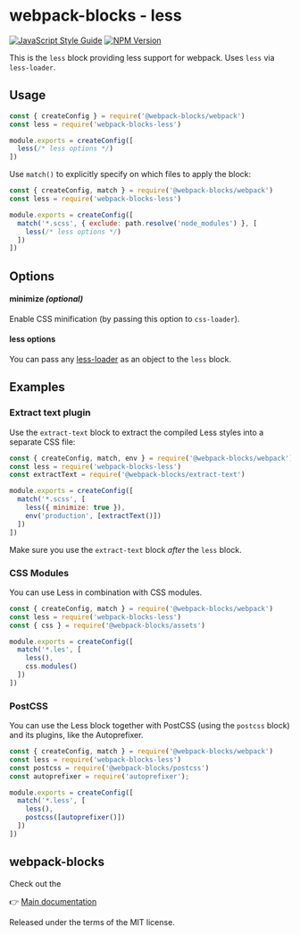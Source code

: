 # webpack-blocks - less

[![JavaScript Style Guide](https://img.shields.io/badge/code%20style-standard-brightgreen.svg)](http://standardjs.com/)
[![NPM Version](https://img.shields.io/npm/v/kirill-konshin/webpack-blocks-less.svg)](https://www.npmjs.com/package/@webpack-blocks-less)

This is the `less` block providing less support for webpack. Uses `less` via `less-loader`.


## Usage

```js
const { createConfig } = require('@webpack-blocks/webpack')
const less = require('webpack-blocks-less')

module.exports = createConfig([
  less(/* less options */)
])
```

Use `match()` to explicitly specify on which files to apply the block:

```js
const { createConfig, match } = require('@webpack-blocks/webpack')
const less = require('webpack-blocks-less')

module.exports = createConfig([
  match('*.scss', { exclude: path.resolve('node_modules') }, [
    less(/* less options */)
  ])
])
```


## Options

#### minimize *(optional)*
Enable CSS minification (by passing this option to `css-loader`).

#### less options

You can pass any [less-loader](http://lesscss.org/usage/#command-line-usage-options) as an object to the `less` block.


## Examples

### Extract text plugin

Use the `extract-text` block to extract the compiled Less styles into a separate CSS file:

```js
const { createConfig, match, env } = require('@webpack-blocks/webpack')
const less = require('webpack-blocks-less')
const extractText = require('@webpack-blocks/extract-text')

module.exports = createConfig([
  match('*.scss', [
    less({ minimize: true }),
    env('production', [extractText()])
  ])
])
```

Make sure you use the `extract-text` block *after* the `less` block.


### CSS Modules

You can use Less in combination with CSS modules.

```js
const { createConfig, match } = require('@webpack-blocks/webpack')
const less = require('webpack-blocks-less')
const { css } = require('@webpack-blocks/assets')

module.exports = createConfig([
  match('*.les', [
    less(),
    css.modules()
  ])
])
```


### PostCSS

You can use the Less block together with PostCSS (using the `postcss` block) and its plugins, like the Autoprefixer.

```js
const { createConfig, match } = require('@webpack-blocks/webpack')
const less = require('webpack-blocks-less')
const postcss = require('@webpack-blocks/postcss')
const autoprefixer = require('autoprefixer');

module.exports = createConfig([
  match('*.less', [
    less(),
    postcss([autoprefixer()])
  ])
])
```


## webpack-blocks

Check out the

👉 [Main documentation](https://github.com/andywer/webpack-blocks)

Released under the terms of the MIT license.